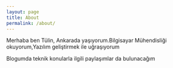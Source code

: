 ```yaml
---
layout: page
title: About
permalink: /about/
---
```

Merhaba ben Tülin, Ankarada yaşıyorum.Bilgisayar Mühendisliği okuyorum,Yazılım geliştirmek ile uğraşıyorum

  Blogumda teknik konularla ilgili paylaşımlar da bulunacağım
